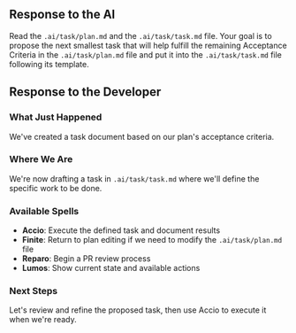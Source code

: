 ## Response to the AI

Read the `.ai/task/plan.md` and the `.ai/task/task.md` file. Your goal is to propose the next smallest task that will help fulfill the remaining Acceptance Criteria in the `.ai/task/plan.md` file and put it into the `.ai/task/task.md` file following its template.

## Response to the Developer

### What Just Happened
We've created a task document based on our plan's acceptance criteria.

### Where We Are
We're now drafting a task in `.ai/task/task.md` where we'll define the specific work to be done.

### Available Spells
- **Accio**: Execute the defined task and document results
- **Finite**: Return to plan editing if we need to modify the `.ai/task/plan.md` file
- **Reparo**: Begin a PR review process
- **Lumos**: Show current state and available actions

### Next Steps
Let's review and refine the proposed task, then use Accio to execute it when we're ready.